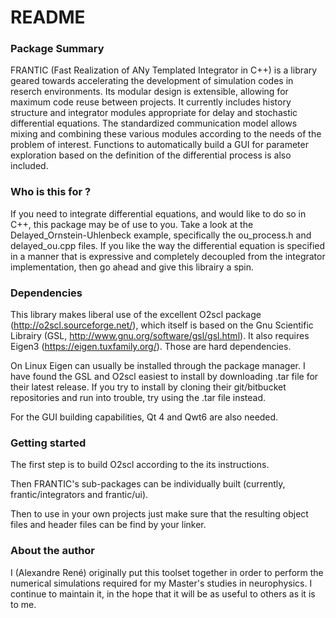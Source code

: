 # README #

### Package Summary ###

FRANTIC (Fast Realization of ANy Templated Integrator in C++) is a library geared towards accelerating the development of simulation codes in reserch environments. Its modular design is extensible, allowing for maximum code reuse between projects. It currently includes history structure and integrator modules appropriate for delay and stochastic differential equations. The standardized communication model allows mixing and combining these various modules according to the needs of the problem of interest.
Functions to automatically build a GUI for parameter exploration based on the definition of the differential process is also included. 

### Who is this for ? ###

If you need to integrate differential equations, and would like to do so in C++, this package may be of use to you. Take a look at the Delayed_Ornstein-Uhlenbeck example, specifically the ou_process.h and delayed_ou.cpp files. If you like the way the differential equation is specified in a manner that is expressive and completely decoupled from the integrator implementation, then go ahead and give this librairy a spin.

### Dependencies ###

This library makes liberal use of the excellent O2scl package (http://o2scl.sourceforge.net/), which itself is based on the Gnu Scientific Librairy (GSL, http://www.gnu.org/software/gsl/gsl.html). It also requires Eigen3 (https://eigen.tuxfamily.org/). Those are hard dependencies.

On Linux Eigen can usually be installed through the package manager. I have found the GSL and O2scl easiest to install by downloading .tar file for their latest release. If you try to install by cloning their git/bitbucket repositories and run into trouble, try using the .tar file instead.

For the GUI building capabilities, Qt 4 and Qwt6 are also needed.

### Getting started ###

The first step is to build O2scl according to the its instructions.

Then FRANTIC's sub-packages can be individually built (currently, frantic/integrators and frantic/ui).

Then to use in your own projects just make sure that the resulting object files and header files can be find by your linker.

### About the author ###

I (Alexandre René) originally put this toolset together in order to perform the numerical simulations required for my Master's studies in neurophysics. I continue to maintain it, in the hope that it will be as useful to others as it is to me.
